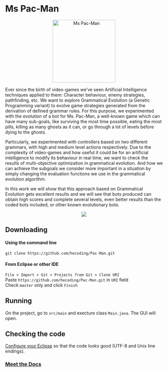 Ms Pac-Man
====
<p align="center"><img src="http://gamewires.com/Images/Posts/32542_banner.jpg" height='200' alt="Ms Pac-Man"/></p>

Ever since the birth of video-games we’ve seen Artificial Intelligence techniques applied to them: Character behaviour, enemy strategies, pathfinding, etc. We want to explore Grammatical Evolution (a Genetic Programming variant) to evolve game strategies generated from the derivation of defined grammar rules. For this purpose, we experimented with the evolution of a bot for Ms. Pac-Man, a well-known game which can have many sub-goals, like surviving the most time possible, eating the most pills, killing as many ghosts as it can, or go through a lot of levels before dying to the ghosts.

Particularly, we experimented with controllers based on two different grammars, with high and medium level actions respectively. Due to the complexity of video-games and how useful it could be for an artificial intelligence to modify its behaviour in real time, we want to check the results of multi-objective optimization in grammatical evolution. And how we can achieve the subgoals we consider more important in a situation by simply changing the evaluation functions we use in the grammatical evolution algorithm.

In this work we will show that this approach based on Grammatical Evolution gets excellent results and we will see that bots produced can obtain high scores and complete several levels, even better results than the coded bots included, or other known evolutionary bots.

<p align="center"><img src="https://j.gifs.com/NxRpLL.gif"/></p>

## Downloading
#### Using the command line
`git clone https://github.com/hecoding/Pac-Man.git`
#### From Eclipse or other IDE
`File > Import > Git > Projects from Git > Clone URI`  
Paste `https://github.com/hecoding/Pac-Man.git` in `URI` field  
Check `master` only and click `Finish`  

## Running
On the project, go to `src/main` and execture class `Main.java`. The GUI will open.

## Checking the code
[Configure your Eclipse](https://github.com/hecoding/Pac-Man/wiki/%5BHOW-TO%5D-Configurar-Eclipse) so that the code looks good (UTF-8 and Unix line endings).

### [Meet the Docs](https://github.com/hecoding/Pac-Man/wiki)
